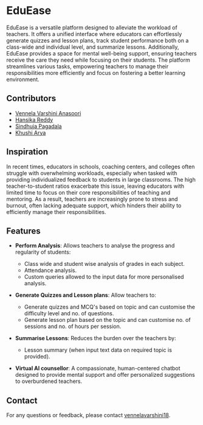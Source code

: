 # EduEase

EduEase is a versatile platform designed to alleviate the workload of teachers. It offers a unified interface where educators can effortlessly generate quizzes and lesson plans, track student performance both on a class-wide and individual level, and summarize lessons. Additionally, EduEase provides a space for mental well-being support, ensuring teachers receive the care they need while focusing on their students. The platform streamlines various tasks, empowering teachers to manage their responsibilities more efficiently and focus on fostering a better learning environment.

## Contributors
   - [Vennela Varshini Anasoori](https://www.linkedin.com/in/vennela-varshini-anasoori/)
   - [Hansika Reddy](https://www.linkedin.com/in/hansika-reddy-a32361325/)
   - [Sindhuja Pagadala](https://www.linkedin.com/in/sindhuja-pagadala-a5a290325/?utm_source=share&utm_campaign=share_via&utm_content=profile&utm_medium=android_app)
   - [Khushi Arya](https://www.linkedin.com/in/khushi-arya-aa1515327/?utm_source=share&utm_campaign=share_via&utm_content=profile&utm_medium=android_app)

## Inspiration
   In recent times, educators in schools, coaching centers, and colleges often struggle with overwhelming workloads, especially when tasked with providing individualized feedback to students in large classrooms. The high teacher-to-student ratios exacerbate this issue, leaving educators with limited time to focus on their core responsibilities of teaching and mentoring. As a result, teachers are increasingly prone to stress and burnout, often lacking adequate support, which hinders their ability to efficiently manage their responsibilities.

## Features

- **Perform Analysis**: Allows teachers to analyse the progress and regularity of students:
  - Class wide and student wise analysis of grades in each subject.
  - Attendance analysis.
  - Custom queries allowed to the input data for more personalised analysis.

- **Generate Quizzes and Lesson plans**: Allow teachers to:
  - Generate quizzes and MCQ's based on topic and can customise the difficulty level and no. of questions.
  - Generate lesson plan based on the topic and can customise no. of sessions and no. of hours per session.

- **Summarise Lessons**: Reduces the burden over the teachers by:
  - Lesson summary (when input text data on required topic is provided).

- **Virtual AI counsellor**: A compassionate, human-centered chatbot designed to provide mental support and offer personalized suggestions to overburdened teachers.

## Contact

For any questions or feedback, please contact [vennelavarshini18](https://github.com/vennelavarshini18).
